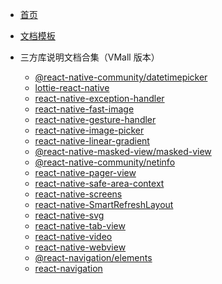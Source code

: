 <!-- _sidebar.md -->

- [首页](vmall/README.md)

- [文档模板](vmall/model.md)

- 三方库说明文档合集（VMall 版本）

  - [@react-native-community/datetimepicker](vmall/datetimepicker.md)
  - [lottie-react-native](vmall/lottie-react-native.md)
  - [react-native-exception-handler](vmall/react-native-exception-handler.md)
  - [react-native-fast-image](vmall/react-native-fast-image.md)
  - [react-native-gesture-handler]()
  - [react-native-image-picker](vmall/react-native-image-picker.md)
  - [react-native-linear-gradient](vmall/react-native-linear-gradient.md)
  - [@react-native-masked-view/masked-view](vmall/react-native-masked-view.md)
  - [@react-native-community/netinfo](vmall/react-native-netinfo.md)
  - [react-native-pager-view](vmall/react-native-pager-view.md)
  - [react-native-safe-area-context](vmall/react-native-safe-area-context.md)
  - [react-native-screens](vmall/react-native-screens.md)
  - [react-native-SmartRefreshLayout](vmall/react-native-SmartRefreshLayout.md)
  - [react-native-svg](vmall/react-native-svg.md)
  - [react-native-tab-view](vmall/react-native-tab-view.md)
  - [react-native-video](vmall/react-native-video.md)
  - [react-native-webview](vmall/react-native-webview.md)
  - [@react-navigation/elements](vmall/react-navigation-elements.md)
  - [react-navigation](vmall/react-navigation.md)
